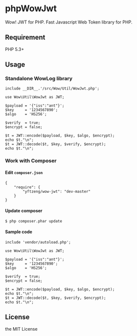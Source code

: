 # phpWowJwt

Wow! JWT for PHP. Fast Javascript Web Token library for PHP.

## Requirement

PHP 5.3+

## Usage

### Standalone WowLog library

```
include __DIR__.'/src/Wow/Util/WowJwt.php';

use Wow\Util\WowJwt as JWT;

$payload = '{"iss":"ant"}';
$key     = '1234567890';
$algo    = 'HS256';

$verify  = true;
$encrypt = false;

$t = JWT::encode($payload, $key, $algo, $encrypt);
echo $t."\n";
$t = JWT::decode($t, $key, $verify, $encrypt);
echo $t."\n";
```

### Work with Composer

#### Edit `composer.json`

```
{
    "require": {
        "yftzeng/wow-jwt": "dev-master"
    }
}
```

#### Update composer

```
$ php composer.phar update
```

#### Sample code
```
include 'vendor/autoload.php';

use Wow\Util\WowJwt as JWT;

$payload = '{"iss":"ant"}';
$key     = '1234567890';
$algo    = 'HS256';

$verify  = true;
$encrypt = false;

$t = JWT::encode($payload, $key, $algo, $encrypt);
echo $t."\n";
$t = JWT::decode($t, $key, $verify, $encrypt);
echo $t."\n";
```

## License

the MIT License
